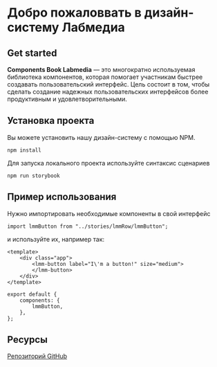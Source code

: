 
# Добро пожаловвать в дизайн-систему Лабмедиа
## Get started

**Components Book Labmedia** — это многократно используемая библиотека компонентов, которая помогает участникам быстрее создавать пользовательский интерфейс. Цель состоит в том, чтобы сделать создание надежных пользовательских интерфейсов более продуктивным и удовлетворительными.



## Установка проекта
Вы можете установить нашу дизайн-систему с помощью NPM.

```npm install```

Для запуска локального проекта используйте синтаксис сценариев 

```npm run storybook```


## Пример использования

Нужно импортировать необходимые компоненты в свой интерфейс

```import lmmButton from "../stories/lmmRow/lmmButton";```

и используйте их, например так:

```
<template>
    <div class="app">
        <lmm-button label="I\'m a button!" size="medium">
        </lmm-button>
    </div>
</template>

export default {
    components: {
        lmmButton,
    },
};
```

## Ресурсы

[Репозиторий GitHub](https://github.com/Onepucha/components_book)






